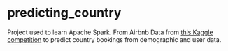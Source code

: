 # predicting_country
Project used to learn Apache Spark. From Airbnb Data from [this Kaggle competition](https://www.kaggle.com/competitions/airbnb-recruiting-new-user-bookings/data) to predict country bookings from demographic and user data.
